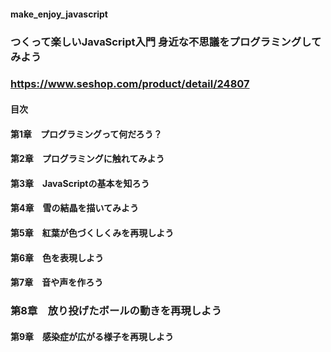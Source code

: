 #### make_enjoy_javascript

### つくって楽しいJavaScript入門 身近な不思議をプログラミングしてみよう
### https://www.seshop.com/product/detail/24807


#### 目次
#### 第1章　プログラミングって何だろう？
#### 第2章　プログラミングに触れてみよう
#### 第3章　JavaScriptの基本を知ろう
#### 第4章　雪の結晶を描いてみよう
#### 第5章　紅葉が色づくしくみを再現しよう
#### 第6章　色を表現しよう
#### 第7章　音や声を作ろう
### 第8章　放り投げたボールの動きを再現しよう
#### 第9章　感染症が広がる様子を再現しよう
